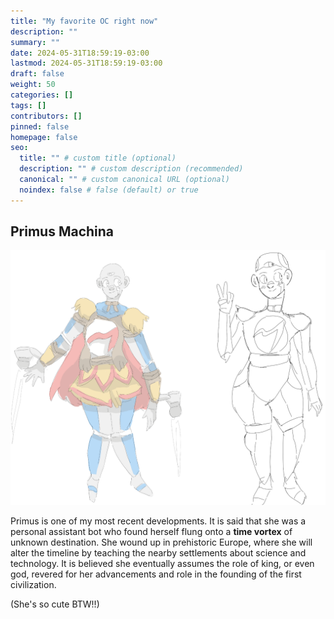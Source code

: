 ```yaml
---
title: "My favorite OC right now"
description: ""
summary: ""
date: 2024-05-31T18:59:19-03:00
lastmod: 2024-05-31T18:59:19-03:00
draft: false
weight: 50
categories: []
tags: []
contributors: []
pinned: false
homepage: false
seo:
  title: "" # custom title (optional)
  description: "" # custom description (recommended)
  canonical: "" # custom canonical URL (optional)
  noindex: false # false (default) or true
---
```


## Primus Machina
![A robot-girl, grey with blue highlights, smiling.](primus.png)

Primus is one of my most recent developments. It is said that she was a personal assistant bot who found herself flung onto a **time vortex** of unknown destination. She wound up in prehistoric Europe, where she will alter the timeline by teaching the nearby settlements about science and technology. It is believed she eventually assumes the role of king, or even god, revered for her advancements and role in the founding of the first civilization.

(She's so cute BTW!!)
 
 
